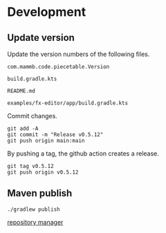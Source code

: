
# Development

## Update version

Update the version numbers of the following files.

```
com.mammb.code.piecetable.Version
```

```
build.gradle.kts
```

```
README.md
```

```
examples/fx-editor/app/build.gradle.kts
```


Commit changes.

```shell
git add -A
git commit -m "Release v0.5.12"
git push origin main:main
```

By pushing a tag, the github action creates a release.

```shell
git tag v0.5.12
git push origin v0.5.12
```


## Maven publish

```shell
./gradlew publish
```

[repository manager](https://oss.sonatype.org/)

